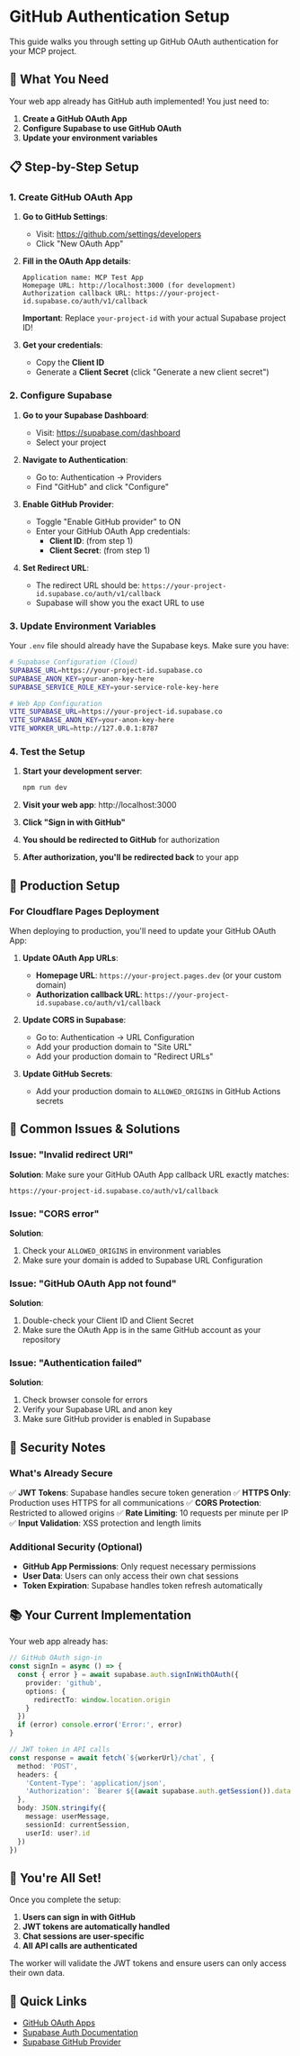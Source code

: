 # GitHub Authentication Setup

This guide walks you through setting up GitHub OAuth authentication for your MCP project.

## 🎯 What You Need

Your web app already has GitHub auth implemented! You just need to:

1. **Create a GitHub OAuth App**
2. **Configure Supabase to use GitHub OAuth**
3. **Update your environment variables**

## 📋 Step-by-Step Setup

### 1. Create GitHub OAuth App

1. **Go to GitHub Settings**:
   - Visit: https://github.com/settings/developers
   - Click "New OAuth App"

2. **Fill in the OAuth App details**:
   ```
   Application name: MCP Test App
   Homepage URL: http://localhost:3000 (for development)
   Authorization callback URL: https://your-project-id.supabase.co/auth/v1/callback
   ```

   **Important**: Replace `your-project-id` with your actual Supabase project ID!

3. **Get your credentials**:
   - Copy the **Client ID**
   - Generate a **Client Secret** (click "Generate a new client secret")

### 2. Configure Supabase

1. **Go to your Supabase Dashboard**:
   - Visit: https://supabase.com/dashboard
   - Select your project

2. **Navigate to Authentication**:
   - Go to: Authentication → Providers
   - Find "GitHub" and click "Configure"

3. **Enable GitHub Provider**:
   - Toggle "Enable GitHub provider" to ON
   - Enter your GitHub OAuth App credentials:
     - **Client ID**: (from step 1)
     - **Client Secret**: (from step 1)

4. **Set Redirect URL**:
   - The redirect URL should be: `https://your-project-id.supabase.co/auth/v1/callback`
   - Supabase will show you the exact URL to use

### 3. Update Environment Variables

Your `.env` file should already have the Supabase keys. Make sure you have:

```bash
# Supabase Configuration (Cloud)
SUPABASE_URL=https://your-project-id.supabase.co
SUPABASE_ANON_KEY=your-anon-key-here
SUPABASE_SERVICE_ROLE_KEY=your-service-role-key-here

# Web App Configuration
VITE_SUPABASE_URL=https://your-project-id.supabase.co
VITE_SUPABASE_ANON_KEY=your-anon-key-here
VITE_WORKER_URL=http://127.0.0.1:8787
```

### 4. Test the Setup

1. **Start your development server**:
   ```bash
   npm run dev
   ```

2. **Visit your web app**: http://localhost:3000

3. **Click "Sign in with GitHub"**

4. **You should be redirected to GitHub** for authorization

5. **After authorization, you'll be redirected back** to your app

## 🔧 Production Setup

### For Cloudflare Pages Deployment

When deploying to production, you'll need to update your GitHub OAuth App:

1. **Update OAuth App URLs**:
   - **Homepage URL**: `https://your-project.pages.dev` (or your custom domain)
   - **Authorization callback URL**: `https://your-project-id.supabase.co/auth/v1/callback`

2. **Update CORS in Supabase**:
   - Go to: Authentication → URL Configuration
   - Add your production domain to "Site URL"
   - Add your production domain to "Redirect URLs"

3. **Update GitHub Secrets**:
   - Add your production domain to `ALLOWED_ORIGINS` in GitHub Actions secrets

## 🚨 Common Issues & Solutions

### Issue: "Invalid redirect URI"
**Solution**: Make sure your GitHub OAuth App callback URL exactly matches:
```
https://your-project-id.supabase.co/auth/v1/callback
```

### Issue: "CORS error"
**Solution**: 
1. Check your `ALLOWED_ORIGINS` in environment variables
2. Make sure your domain is added to Supabase URL Configuration

### Issue: "GitHub OAuth App not found"
**Solution**: 
1. Double-check your Client ID and Client Secret
2. Make sure the OAuth App is in the same GitHub account as your repository

### Issue: "Authentication failed"
**Solution**:
1. Check browser console for errors
2. Verify your Supabase URL and anon key
3. Make sure GitHub provider is enabled in Supabase

## 🔐 Security Notes

### What's Already Secure
✅ **JWT Tokens**: Supabase handles secure token generation
✅ **HTTPS Only**: Production uses HTTPS for all communications
✅ **CORS Protection**: Restricted to allowed origins
✅ **Rate Limiting**: 10 requests per minute per IP
✅ **Input Validation**: XSS protection and length limits

### Additional Security (Optional)
- **GitHub App Permissions**: Only request necessary permissions
- **User Data**: Users can only access their own chat sessions
- **Token Expiration**: Supabase handles token refresh automatically

## 📚 Your Current Implementation

Your web app already has:

```typescript
// GitHub OAuth sign-in
const signIn = async () => {
  const { error } = await supabase.auth.signInWithOAuth({
    provider: 'github',
    options: {
      redirectTo: window.location.origin
    }
  })
  if (error) console.error('Error:', error)
}

// JWT token in API calls
const response = await fetch(`${workerUrl}/chat`, {
  method: 'POST',
  headers: {
    'Content-Type': 'application/json',
    'Authorization': `Bearer ${(await supabase.auth.getSession()).data.session?.access_token}`
  },
  body: JSON.stringify({
    message: userMessage,
    sessionId: currentSession,
    userId: user?.id
  })
})
```

## 🎉 You're All Set!

Once you complete the setup:

1. **Users can sign in with GitHub**
2. **JWT tokens are automatically handled**
3. **Chat sessions are user-specific**
4. **All API calls are authenticated**

The worker will validate the JWT tokens and ensure users can only access their own data.

## 🔗 Quick Links

- [GitHub OAuth Apps](https://github.com/settings/developers)
- [Supabase Auth Documentation](https://supabase.com/docs/guides/auth)
- [Supabase GitHub Provider](https://supabase.com/docs/guides/auth/social-login/auth-github)
